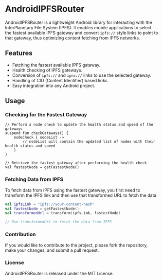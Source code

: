# AndroidIPFSRouter

AndroidIPFSRouter is a lightweight Android library for interacting with the InterPlanetary File System (IPFS). It enables mobile applications to select the fastest available IPFS gateway and convert `ipfs://` style links to point to that gateway, thus optimizing content fetching from IPFS networks.

## Features

- Fetching the fastest available IPFS gateway.
- Health checking of IPFS gateways.
- Conversion of `ipfs://` and `ipns://` links to use the selected gateway.
- Handling of CID (Content Identifier) based links.
- Easy integration into any Android project.

## Usage

### Checking for the Fastest Gateway

```kotllin
// Perform a node check to update the health status and speed of the gateways
suspend fun checkGateways() {
    nodeCheck { nodeList ->
        // nodeList will contain the updated list of nodes with their health status and speed
    }
}

// Retrieve the fastest gateway after performing the health check
val fastestNode = getFastestNode()
```

### Fetching Data from IPFS

To fetch data from IPFS using the fastest gateway, you first need to transform the IPFS link and then use that transformed URL to fetch the data.

```kotlin
val ipfsLink = "ipfs://your-content-hash"
val fastestNode = getFastestNode()
val transformedUrl = transform(ipfsLink, fastestNode)

// Use transformedUrl to fetch the data from IPFS
```


### Contribution

If you would like to contribute to the project, please fork the repository, make your changes, and submit a pull request.

### License

AndroidIPFSRouter is released under the MIT License.
